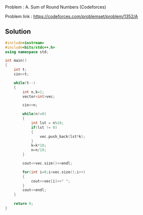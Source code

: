 
Problem : A. Sum of Round Numbers (Codeforces)

Problem link : https://codeforces.com/problemset/problem/1352/A

## Solution

```C++
#include<iostream>
#include<bits/stdc++.h>
using namespace std;

int main()
{
    int t;
    cin>>t;

    while(t--)
    {
        int n,k=1;
        vector<int>vec;

        cin>>n;

        while(n!=0)
        {
            int lst = n%10;
            if(lst != 0)
            {
                vec.push_back(lst*k);
            }
            k=k*10;
            n=n/10;
        }

        cout<<vec.size()<<endl;

        for(int i=0;i<vec.size();i++)
        {
            cout<<vec[i]<<" ";
        }
        cout<<endl;
    }
    
    return 0;
}

```
